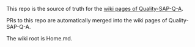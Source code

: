 This repo is the source of truth for the [wiki pages of Quality-SAP-Q-A](https://github.com/sandraros/Quality-SAP-Q-A/wiki).

PRs to this repo are automatically merged into the wiki pages of Quality-SAP-Q-A.

The wiki root is Home.md.